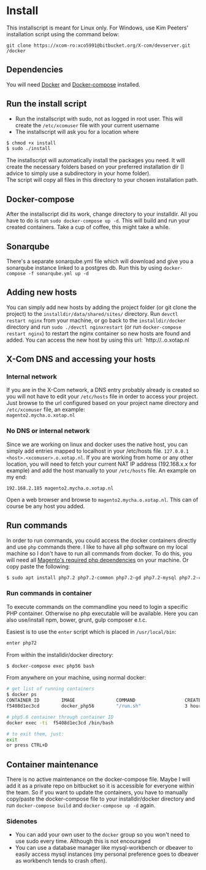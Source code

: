 # Install
This installscript is meant for Linux only. For Windows, use Kim Peeters' installation script using the command below:
```
git clone https://xcom-ro:xco5991@bitbucket.org/X-com/devserver.git /docker
```
## Dependencies
You will need [Docker](https://docs.docker.com/install/) and [Docker-compose](https://docs.docker.com/compose/install/) installed.

## Run the install script
* Run the installscript with sudo, not as logged in root user. This will create the `/etc/xcomuser` file with your current username
* The installscript will ask you for a location where 
```bash
$ chmod +x install
$ sudo ./install
```
The installscript will automatically install the packages you need. It will create the necessary folders based on your preferred installation dir (I advice to simply use a subdirectory in your home folder).  
The script will copy all files in this directory to your chosen installation path.

## Docker-compose
After the installscript did its work, change directory to your installdir. All you have to do is run `sudo docker-compose up -d`. This will build and run your created containers. Take a cup of coffee, this might take a while.

## Sonarqube
There's a separate sonarqube.yml file which will download and give you a sonarqube instance linked to a postgres db. Run this by using `docker-compose -f sonarqube.yml up -d`

## Adding new hosts
You can simply add new hosts by adding the project folder (or git clone the project) to the `installdir/data/shared/sites/` directory. 
Run `devctl restart nginx` from your machine, or go back to the `installdir/docker` directory and run `sudo ./devctl nginxrestart` (or run `docker-compose restart nginx`) to restart the nginx container so new hosts are found and added. You can access the new host by using this url: `http://<host>.<xcomuser>.o.xotap.nl

## X-Com DNS and accessing your hosts
### Internal network
If you are in the X-Com network, a DNS entry probably already is created so you will not have to edit your `/etc/hosts` file in order to access your project. Just browse to the url configured based on your project name directory and `/etc/xcomuser` file, an example:  
`magento2.mycha.o.xotap.nl`

### No DNS or internal network
Since we are working on linux and docker uses the native host, you can simply add entries mapped to localhost in your /etc/hosts file. `127.0.0.1 <host>.<xcomuser>.o.xotap.nl`.
If you are working from home or any other location, you will need to fetch your current NAT IP address (192.168.x.x for example) and add the host manually to your `/etc/hosts` file. An example on my end:
```
192.168.2.185 magento2.mycha.o.xotap.nl
```
Open a web browser and browse to `magento2.mycha.o.xotap.nl`. This can of course be any host you added.

## Run commands
In order to run commands, you could access the docker containers directly and use `php` commands there. I like to have all php software on my local machine so I don't have to run all commands from docker. To do this, you will need all [Magento's required php dependencies](https://devdocs.magento.com/guides/v2.3/install-gde/system-requirements-tech.html#required-php-extensions) on your machine.
Or copy paste the following:
```bash
$ sudo apt install php7.2 php7.2-common php7.2-gd php7.2-mysql php7.2-curl php7.2-intl php7.2-xsl php7.2-mbstring php7.2-zip php7.2-bcmath php7.2-iconv php7.2-soap phpunit
```


### Run commands in container
To execute commands on the commandline you need to login a specific PHP container. Otherwise no php executable will be available. Here you can also use/install npm, bower, grunt, gulp composer e.t.c.

Easiest is to use the `enter` script which is placed in `/usr/local/bin`:
```bash
enter php72
```

From within the installdir/docker directory:

```bash
$ docker-compose exec php56 bash
```
From anywhere on your machine, using normal docker:
```bash
# get list of running containers
$ docker ps
CONTAINER ID        IMAGE               COMMAND                  CREATED             STATUS              PORTS               NAMES
f5408d1ec3cd        docker_php56        "/run.sh"                3 hours ago         Up 3 hours                              docker_php56_1

# php5.6 container through container ID
docker exec -ti  f5408d1ec3cd /bin/bash

# to exit them, just:
exit
or press CTRL+D
```

## Container maintenance
There is no active maintenance on the docker-compose file. Maybe I will add it as a private repo on bitbucket so it is accessible for everyone within the team. So if you want to update the containers, you have to manually copy/paste the docker-compose file to your installdir/docker directory and run `docker-compose build` and `docker-compose up -d` again.

### Sidenotes
- You can add your own user to the `docker` group so you won't need to use sudo every time. Although this is not encouraged
- You can use a database manager like mysql-workbench or dbeaver to easily access mysql instances (my personal preference goes to dbeaver as workbench tends to crash often).

